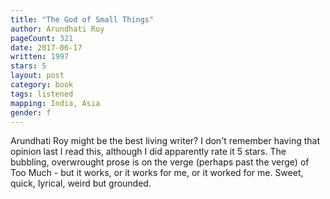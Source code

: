 ```yaml
---
title: "The God of Small Things"
author: Arundhati Roy
pageCount: 321
date: 2017-06-17
written: 1997
stars: 5
layout: post
category: book
tags: listened
mapping: India, Asia
gender: f
---
```


Arundhati Roy might be the best living writer? I don't remember having that opinion last I read this, although I did apparently rate it 5 stars. The bubbling, overwrought prose is on the verge (perhaps past the verge) of Too Much - but it works, or it works for me, or it worked for me. Sweet, quick, lyrical, weird but grounded.
